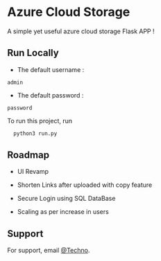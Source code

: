 
# Azure Cloud Storage 

A simple yet useful azure cloud storage Flask APP !


## Run Locally



- The default username :
``` 
admin 
```


- The default password : 
```
password
```

To run this project, run
```bash
  python3 run.py
```


## Roadmap

- UI Revamp

- Shorten Links after uploaded with copy feature

- Secure Login using SQL DataBase

- Scaling as per increase in users





## Support

For support, email [@Techno](mailto:raagulshiva@gmail.com).

